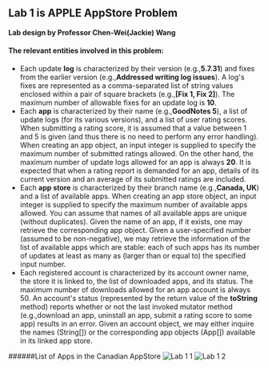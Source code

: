 ## Lab 1 is APPLE AppStore Problem
**Lab design by Professor Chen-Wei(Jackie) Wang**

#### **The relevant entities involved in this problem:**
- Each update **log** is characterized by their version (e.g.,**5.7.31**) and fixes from the earlier version (e.g.,**Addressed writing log issues**). A log's fixes are represented as a comma-separated list of string values enclosed within a pair of square brackets (e.g.,**[Fix 1, Fix 2]**). The maximum number of allowable fixes for an update log is **10**.
- Each **app** is characterized by their name (e.g.,**GoodNotes 5**), a list of update logs (for its various versions), and a list of user rating scores. When submitting a rating score, it is assumed that a value between 1 and 5 is given (and thus there is no need to perform any error handling). When creating an app object, an input integer is supplied to specify the maximum number of submitted ratings allowed. On the other hand, the maximum number of update logs allowed for an app is always **20**. It is expected that when a rating report is demanded for an app, details of its current version and an average of its submitted ratings are included.
- Each **app store** is characterized by their branch name (e.g.,**Canada, UK**) and a list of available apps. When creating an app store object, an input integer is supplied to specify the maximum number of available apps allowed. You can assume that names of all available apps are unique (without duplicates). Given the name of an app, if it exists, one may retrieve the corresponding app object. Given a user-specified number (assumed to be non-negative), we may retrieve the information of the list of available apps which are stable: each of such apps has its number of updates at least as many as (larger than or equal to) the specified input number.
- Each registered account is characterized by its account owner name, the store it is linked to, the list of downloaded apps, and its status. The maximum number of downloads allowed for an app account is always 50. An account's status (represented by the return value of the **toString** method) reports whether or not the last invoked mutator method (e.g.,download an app, uninstall an app, submit a rating score to some app) results in an error. Given an account object, we may either inquire the names (String[]) or the corresponding app objects (App[]) available in its linked app store.

######List of Apps in the Canadian AppStore
![Lab 1 1](https://user-images.githubusercontent.com/90284881/148710452-f593f6d2-f0c5-4888-9366-2833d935cbec.png)
![Lab 1 2](https://user-images.githubusercontent.com/90284881/148710455-4102891e-dfd2-438b-8e3c-4c5c2856ef04.png)
